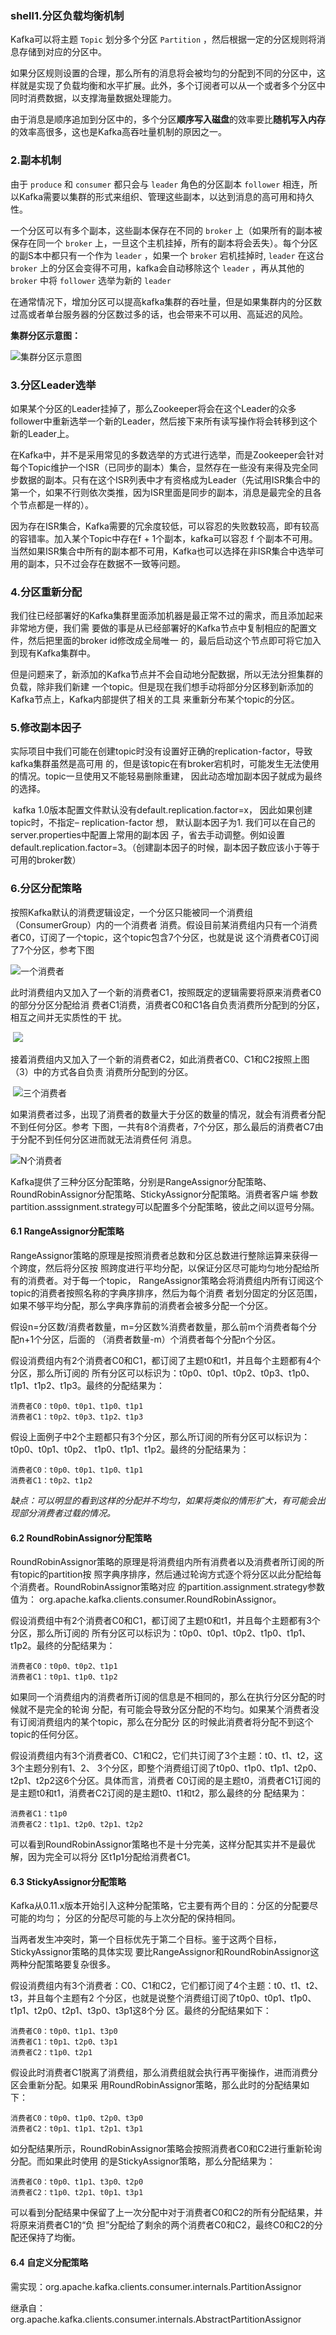 ### shell1.分区负载均衡机制

Kafka可以将主题 `Topic` 划分多个分区 `Partition` ，然后根据一定的分区规则将消息存储到对应的分区中。

如果分区规则设置的合理，那么所有的消息将会被均匀的分配到不同的分区中，这样就是实现了负载均衡和水平扩展。此外，多个订阅者可以从一个或者多个分区中同时消费数据，以支撑海量数据处理能力。

由于消息是顺序追加到分区中的，多个分区**顺序写入磁盘**的效率要比**随机写入内存**的效率高很多，这也是Kafka高吞吐量机制的原因之一。

### 2.副本机制

由于  `produce` 和  `consumer` 都只会与  `leader` 角色的分区副本  `follower` 相连，所以Kafka需要以集群的形式来组织、管理这些副本，以达到消息的高可用和持久性。

一个分区可以有多个副本，这些副本保存在不同的  `broker` 上（如果所有的副本被保存在同一个  `broker` 上，一旦这个主机挂掉，所有的副本将会丢失）。每个分区的副S本中都只有一个作为 `leader` ，如果一个  `broker` 宕机挂掉时,  `leader`  在这台  `broker` 上的分区会变得不可用，kafka会自动移除这个  `leader` ，再从其他的  `broker` 中将 `follower` 选举为新的  `leader` 

在通常情况下，增加分区可以提高kafka集群的吞吐量，但是如果集群内的分区数过高或者单台服务器的分区数过多的话，也会带来不可以用、高延迟的风险。

**集群分区示意图：**

![集群分区示意图](https://i.loli.net/2020/08/01/G7Fp12QaKEDNwlf.png)

### 3.分区Leader选举

​	如果某个分区的Leader挂掉了，那么Zookeeper将会在这个Leader的众多follower中重新选举一个新的Leader，然后接下来所有读写操作将会转移到这个新的Leader上。

​	在Kafka中，并不是采用常见的多数选举的方式进行选举，而是Zookeeper会针对每个Topic维护一个ISR（已同步的副本）集合，显然存在一些没有来得及完全同步数据的副本。只有在这个ISR列表中才有资格成为Leader（先试用ISR集合中的第一个，如果不行则依次类推，因为ISR里面是同步的副本，消息是最完全的且各个节点都是一样的）。

​	因为存在ISR集合，Kafka需要的冗余度较低，可以容忍的失败数较高，即有较高的容错率。加入某个Topic中存在f + 1个副本，kafka可以容忍 f 个副本不可用。当然如果ISR集合中所有的副本都不可用，Kafka也可以选择在非ISR集合中选举可用的副本，只不过会存在数据不一致等问题。

### 4.分区重新分配

​	我们往已经部署好的Kafka集群里面添加机器是最正常不过的需求，而且添加起来非常地方便，我们需 要做的事是从已经部署好的Kafka节点中复制相应的配置文件，然后把里面的broker id修改成全局唯一 的，最后启动这个节点即可将它加入到现有Kafka集群中。

​	但是问题来了，新添加的Kafka节点并不会自动地分配数据，所以无法分担集群的负载，除非我们新建 一个topic。但是现在我们想手动将部分分区移到新添加的Kafka节点上，Kafka内部提供了相关的工具 来重新分布某个topic的分区。

### 5.修改副本因子

​	实际项目中我们可能在创建topic时没有设置好正确的replication-factor，导致kafka集群虽然是高可用 的，但是该topic在有broker宕机时，可能发生无法使用的情况。topic一旦使用又不能轻易删除重建， 因此动态增加副本因子就成为最终的选择。

​	kafka 1.0版本配置文件默认没有default.replication.factor=x， 因此如果创建topic时，不指定– replication-factor 想， 默认副本因子为1. 我们可以在自己的server.properties中配置上常用的副本因 子，省去手动调整。例如设置default.replication.factor=3。（创建副本因子的时候，副本因子数应该小于等于可用的broker数）

### 6.分区分配策略

​	按照Kafka默认的消费逻辑设定，一个分区只能被同一个消费组（ConsumerGroup）内的一个消费者 消费。假设目前某消费组内只有一个消费者C0，订阅了一个topic，这个topic包含7个分区，也就是说 这个消费者C0订阅了7个分区，参考下图

![一个消费者](https://i.loli.net/2020/08/01/UWpirtJH8qQKCnw.png)

​	此时消费组内又加入了一个新的消费者C1，按照既定的逻辑需要将原来消费者C0的部分分区分配给消 费者C1消费，消费者C0和C1各自负责消费所分配到的分区，相互之间并无实质性的干 扰。

​	![](https://i.loli.net/2020/08/01/UIEgmHz4lWuQVw9.png)

​	接着消费组内又加入了一个新的消费者C2，如此消费者C0、C1和C2按照上图（3）中的方式各自负责 消费所分配到的分区。

​	![三个消费者](https://i.loli.net/2020/08/01/aN7IMXvfUHnsy4C.png)

​	如果消费者过多，出现了消费者的数量大于分区的数量的情况，就会有消费者分配不到任何分区。参考 下图，一共有8个消费者，7个分区，那么最后的消费者C7由于分配不到任何分区进而就无法消费任何 消息。

![N个消费者](https://i.loli.net/2020/08/01/Yn572yN6LZrF3fs.png)

​	Kafka提供了三种分区分配策略，分别是RangeAssignor分配策略、RoundRobinAssignor分配策略、StickyAssignor分配策略。消费者客户端 参数partition.asssignment.strategy可以配置多个分配策略，彼此之间以逗号分隔。

#### 	6.1 RangeAssignor分配策略

​		RangeAssignor策略的原理是按照消费者总数和分区总数进行整除运算来获得一个跨度，然后将分区按 照跨度进行平均分配，以保证分区尽可能均匀地分配给所有的消费者。对于每一个topic， RangeAssignor策略会将消费组内所有订阅这个topic的消费者按照名称的字典序排序，然后为每个消费 者划分固定的分区范围，如果不够平均分配，那么字典序靠前的消费者会被多分配一个分区。

​		假设n=分区数/消费者数量，m=分区数%消费者数量，那么前m个消费者每个分配n+1个分区，后面的 （消费者数量-m）个消费者每个分配n个分区。

​		假设消费组内有2个消费者C0和C1，都订阅了主题t0和t1，并且每个主题都有4个分区，那么所订阅的 所有分区可以标识为：t0p0、t0p1、t0p2、t0p3、t1p0、t1p1、t1p2、t1p3。最终的分配结果为：

```shell
消费者C0：t0p0、t0p1、t1p0、t1p1
消费者C1：t0p2、t0p3、t1p2、t1p3
```

​		假设上面例子中2个主题都只有3个分区，那么所订阅的所有分区可以标识为：t0p0、t0p1、t0p2、 t1p0、t1p1、t1p2。最终的分配结果为：

```shell
消费者C0：t0p0、t0p1、t1p0、t1p1
消费者C1：t0p2、t1p2
```

​		*缺点：可以明显的看到这样的分配并不均匀，如果将类似的情形扩大，有可能会出现部分消费者过载的情况。*

#### 	6.2 RoundRobinAssignor分配策略

​		RoundRobinAssignor策略的原理是将消费组内所有消费者以及消费者所订阅的所有topic的partition按 照字典序排序，然后通过轮询方式逐个将分区以此分配给每个消费者。RoundRobinAssignor策略对应 的partition.assignment.strategy参数值为： org.apache.kafka.clients.consumer.RoundRobinAssignor。

​		假设消费组中有2个消费者C0和C1，都订阅了主题t0和t1，并且每个主题都有3个分区，那么所订阅的 所有分区可以标识为：t0p0、t0p1、t0p2、t1p0、t1p1、t1p2。最终的分配结果为：

```shell
消费者C0：t0p0、t0p2、t1p1
消费者C1：t0p1、t1p0、t1p2
```

​		如果同一个消费组内的消费者所订阅的信息是不相同的，那么在执行分区分配的时候就不是完全的轮询 分配，有可能会导致分区分配的不均匀。如果某个消费者没有订阅消费组内的某个topic，那么在分配分 区的时候此消费者将分配不到这个topic的任何分区。

​		假设消费组内有3个消费者C0、C1和C2，它们共订阅了3个主题：t0、t1、t2，这3个主题分别有1、2、 3个分区，即整个消费组订阅了t0p0、t1p0、t1p1、t2p0、t2p1、t2p2这6个分区。具体而言，消费者 C0订阅的是主题t0，消费者C1订阅的是主题t0和t1，消费者C2订阅的是主题t0、t1和t2，那么最终的分 配结果为：

```shell
消费者C1：t1p0
消费者C2：t1p1、t2p0、t2p1、t2p2
```

​		可以看到RoundRobinAssignor策略也不是十分完美，这样分配其实并不是最优解，因为完全可以将分 区t1p1分配给消费者C1。

#### 	6.3 StickyAssignor分配策略

​		Kafka从0.11.x版本开始引入这种分配策略，它主要有两个目的：分区的分配要尽可能的均匀； 分区的分配尽可能的与上次分配的保持相同。

​		当两者发生冲突时，第一个目标优先于第二个目标。鉴于这两个目标，StickyAssignor策略的具体实现 要比RangeAssignor和RoundRobinAssignor这两种分配策略要复杂很多。

​		假设消费组内有3个消费者：C0、C1和C2，它们都订阅了4个主题：t0、t1、t2、t3，并且每个主题有2 个分区，也就是说整个消费组订阅了t0p0、t0p1、t1p0、t1p1、t2p0、t2p1、t3p0、t3p1这8个分 区。最终的分配结果如下：

```shell
消费者C0：t0p0、t1p1、t3p0
消费者C1：t0p1、t2p0、t3p1
消费者C2：t1p0、t2p1
```

​		假设此时消费者C1脱离了消费组，那么消费组就会执行再平衡操作，进而消费分区会重新分配。如果采 用RoundRobinAssignor策略，那么此时的分配结果如下：

```shell
消费者C0：t0p0、t1p0、t2p0、t3p0
消费者C2：t0p1、t1p1、t2p1、t3p1
```

​		如分配结果所示，RoundRobinAssignor策略会按照消费者C0和C2进行重新轮询分配。而如果此时使用 的是StickyAssignor策略，那么分配结果为：

```shell
消费者C0：t0p0、t1p1、t3p0、t2p0
消费者C2：t1p0、t2p1、t0p1、t3p1
```

​		可以看到分配结果中保留了上一次分配中对于消费者C0和C2的所有分配结果，并将原来消费者C1的“负 担”分配给了剩余的两个消费者C0和C2，最终C0和C2的分配还保持了均衡。

#### 	6.4 自定义分配策略

​		需实现：org.apache.kafka.clients.consumer.internals.PartitionAssignor

​		继承自：org.apache.kafka.clients.consumer.internals.AbstractPartitionAssignor